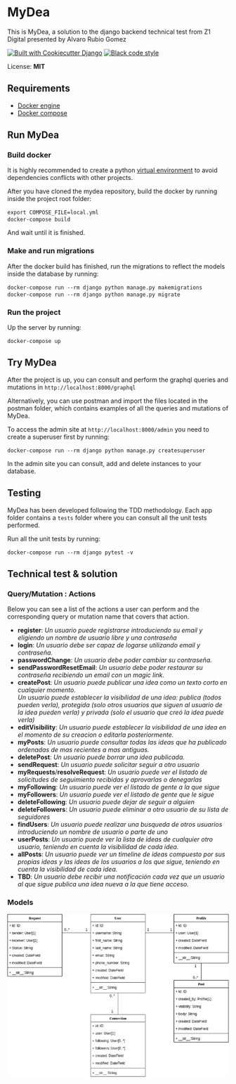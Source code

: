 # MyDea

This is MyDea, a solution to the django backend technical test from Z1 Digital presented by Alvaro Rubio Gomez

<a href="https://github.com/pydanny/cookiecutter-django/">
<img src="https://img.shields.io/badge/built%20with-Cookiecutter%20Django-ff69b4.svg?logo=cookiecutter"     
     alt="Built with Cookiecutter Django" /></a>

<a href="https://github.com/ambv/black">
<img src="https://img.shields.io/badge/code%20style-black-000000.svg"    
     alt="Black code style" /></a>

License: **MIT**

## Requirements
* [Docker engine](https://docs.docker.com/engine/)
* [Docker compose](https://docs.docker.com/compose/)

## Run MyDea

### Build docker

It is highly recommended to create a python [virtual environment](https://docs.python.org/3/library/venv.html) to avoid dependencies conflicts with other projects.

After you have cloned the mydea repository, build the docker by running inside the project root folder:

```
export COMPOSE_FILE=local.yml
docker-compose build
```
And wait until it is finished.

### Make and run migrations

After the docker build has finished, run the migrations to reflect the models inside the database by running:

```
docker-compose run --rm django python manage.py makemigrations
docker-compose run --rm django python manage.py migrate
```

### Run the project

Up the server by running:
```
docker-compose up
```

## Try MyDea

After the project is up, you can consult and perform the graphql queries and mutations in `http://localhost:8000/graphql`

Alternatively, you can use postman and import the files located in the postman folder, which contains examples of all the queries and mutations of MyDea.
 
To access the admin site at `http://localhost:8000/admin` you need to create a superuser first by running:
```
docker-compose run --rm django python manage.py createsuperuser
```
In the admin site you can consult, add and delete instances to your database.

## Testing

MyDea has been developed following the TDD methodology. 
Each app folder contains a `tests` folder where you can consult all the unit tests performed.

Run all the unit tests by running:
```
docker-compose run --rm django pytest -v
```

## Technical test & solution

### Query/Mutation : Actions

Below you can see a list of the actions a user can perform and the corresponding query or mutation name that covers that action.
* **register**: *Un usuario puede registrarse introduciendo su email y eligiendo un nombre de usuario libre y una contraseña*
* **login**: *Un usuario debe ser capaz de logarse utilizando email y contraseña.*
* **passwordChange**: *Un usuario debe poder cambiar su contraseña.*
* **sendPasswordResetEmail**: *Un usuario debe poder restaurar su contraseña recibiendo un email con un magic link.*
* **createPost**: *Un usuario puede publicar una idea como un texto corto en cualquier momento.*<br>
*Un usuario puede establecer la visibilidad de una idea: publica (todos pueden verla), protegida (solo otros usuarios que siguen al usuario de la idea pueden verla) y privada (solo el usuario que creó la idea puede verla)*
* **editVisibility**: *Un usuario puede establecer la visibilidad de una idea en el momento de su creacion o editarla posteriormente.*
* **myPosts**: *Un usuario puede consultar todas las ideas que ha publicado ordenadas de mas recientes a mas antiguas.*
* **deletePost**: *Un usuario puede borrar una idea publicada.*
* **sendRequest**: *Un usuario puede solicitar seguir a otro usuario*
* **myRequests**/**resolveRequest**: *Un usuario puede ver el listado de solicitudes de seguimiento recibidas y aprovarlas o denegarlas*
* **myFollowing**: *Un usuario puede ver el listado de gente a la que sigue*
* **myFollowers**: *Un usuario puede ver el listado de gente que le sigue*
* **deleteFollowing**: *Un usuario puede dejar de seguir a alguien*
* **deleteFollowers**: *Un usuario puede eliminar a otro usuario de su lista de seguidores*
* **findUsers**: *Un usuario puede realizar una busqueda de otros usuarios introduciendo un nombre de usuario o parte de uno*
* **userPosts**: *Un usuario puede ver la lista de ideas de cualquier otro usuario, teniendo en cuenta la visibilidad de cada idea.*
* **allPosts**: *Un usuario puede ver un timeline de ideas compuesto por sus propias ideas y las ideas de los usuarios a los que sigue, teniendo en cuenta la visibilidad de cada idea.*
* **TBD**: *Un usuario debe recibir una notificación cada vez que un usuario al que sigue publica una idea nueva a la que tiene acceso.*

### Models



![MyDea models diagram](mydea.models_diagram.png "Models diagram")












